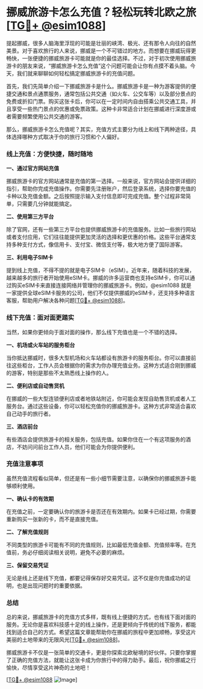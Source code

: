 # 挪威旅游卡怎么充值？轻松玩转北欧之旅[[TG💪+ @esim1088](https://t.me/s/esim1088)]

提起挪威，很多人脑海里浮现的可能是壮丽的峡湾、极光、还有那令人向往的自然美景。对于喜欢旅行的人来说，挪威是一个不可错过的地方。而想要在挪威玩得更畅快，一张便捷的挪威旅游卡可能就是你的最佳选择。不过，对于初次使用挪威旅游卡的朋友来说，“挪威旅游卡怎么充值”这个问题可能会让你有点摸不着头脑。今天，我们就来聊聊如何轻松搞定挪威旅游卡的充值问题。

首先，我们先简单介绍一下挪威旅游卡是什么。挪威旅游卡是一种为游客提供的便捷交通和景点通票服务，通常包括公共交通（如火车、公交车等）以及部分景点的免费或折扣门票。购买这张卡后，你可以在一定时间内自由搭乘公共交通工具，并且享受一些热门景点的优惠或免票政策。这种卡非常适合计划在挪威进行深度游或者需要频繁使用公共交通的游客。

那么，挪威旅游卡怎么充值呢？其实，充值方式主要分为线上和线下两种途径，具体选择哪种方式取决于你的旅行习惯和个人偏好。

### 线上充值：方便快捷，随时随地

**一、通过官方网站充值**

挪威旅游卡的官方网站通常是充值的第一选择。一般来说，官方网站会提供详细的指引，帮助你完成充值操作。你需要先注册账户，然后登录系统，选择你要充值的卡种以及充值金额。之后按照提示输入支付信息即可完成充值。整个过程非常简单，只需要几分钟就能搞定。

**二、使用第三方平台**

除了官网，还有一些第三方平台也提供挪威旅游卡的充值服务。比如一些旅行网站或者支付应用，它们往往能提供更加灵活的选择和更优惠的价格。这些平台通常支持多种支付方式，像信用卡、支付宝、微信支付等，极大地方便了国际游客。

**三、利用电子SIM卡**

提到线上充值，不得不提的就是电子SIM卡（eSIM）。近年来，随着科技的发展，越来越多的旅行者开始使用eSIM卡。挪威的许多运营商也支持eSIM卡，你可以通过购买eSIM卡来直接连接网络并管理你的挪威旅游卡。例如，@esim1088 就是一家提供全球eSIM卡服务的公司，他们不仅提供挪威的eSIM卡，还支持多种语言客服，帮助用户解决各种问题[[TG💪+ @esim1088](https://t.me/s/esim1088)]。

### 线下充值：面对面更踏实

当然，如果你更倾向于面对面的操作，那么线下充值也是一个不错的选择。

**一、机场或火车站的服务柜台**

当你抵达挪威时，很多大型机场和火车站都设有旅游卡的服务柜台。你可以直接前往这些柜台，工作人员会根据你的需求为你办理充值业务。这种方式适合刚到挪威的游客，特别是那些不太熟悉线上操作的人。

**二、便利店或自动售货机**

在挪威的一些大型连锁便利店或者地铁站附近，你可能会发现自助售货机或者人工服务台。通过这些设备，你可以轻松充值你的挪威旅游卡。这种方式非常适合喜欢自己动手的旅行者。

**三、酒店前台**

有些酒店会提供旅游卡的相关服务，包括充值。如果你住在一个有这项服务的酒店，不妨问问前台工作人员，他们可能会为你提供便利。

### 充值注意事项

虽然充值流程看似简单，但还是有一些小细节需要注意，以确保你的挪威旅游卡能够顺利使用。

**一、确认卡的有效期**

在充值之前，一定要确认你的旅游卡是否还在有效期内。如果卡已经过期，你需要重新购买一张新的卡，而不是直接充值。

**二、了解充值规则**

不同类型的旅游卡可能有不同的充值规则，比如最低充值金额、充值频率等。在充值前，务必仔细阅读相关说明，避免不必要的麻烦。

**三、保留交易凭证**

无论是线上还是线下充值，都要记得保存好交易凭证。这不仅是你充值成功的证明，也是出现问题时的重要依据。

### 总结

总的来说，挪威旅游卡的充值方式多样，既有线上便捷的方式，也有线下面对面的服务。无论你是喜欢科技感十足的线上操作，还是更倾向于传统的线下服务，都能找到适合自己的方式。希望这篇文章能帮助你在挪威的旅程中更加顺畅，享受这片美丽的土地带来的无限风光[[TG💪+ @esim1088](https://t.me/s/esim1088)]。

挪威旅游卡不仅是一张简单的交通卡，更是你探索北欧秘境的好伙伴。只要你掌握了正确的充值方法，就能让这张卡成为你旅行中的得力助手。最后，祝你挪威之行愉快，尽情享受这片神奇的土地吧！

[[TG💪+ @esim1088](https://t.me/s/esim1088) ![Image](https://i.postimg.cc/4NQfJmqS/Snipaste-2025-05-13-00-14-12.png)]